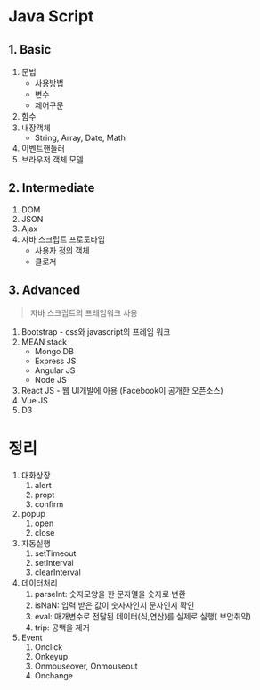 # Java Script

## 1. Basic

1. 문법
   - 사용방법
   - 변수
   - 제어구문
2. 함수
3. 내장객체
   - String, Array, Date, Math
4. 이벤트핸들러
5. 브라우저 객체 모델

## 2. Intermediate

1.  DOM
2. JSON
3. Ajax
4. 자바 스크립트 프로토타입
   - 사용자 정의 객체
   - 클로저

## 3. Advanced

> 자바 스크립트의 프레임워크 사용

1. Bootstrap - css와 javascript의 프레임 워크
2. MEAN stack
   - Mongo DB
   - Express JS
   - Angular JS
   - Node JS
3. React JS - 웹 UI개발에 아용 (Facebook이 공개한 오픈소스)
4. Vue JS
5. D3



# 정리

1. 대화상장
   1. alert
   2. propt
   3. confirm
2. popup
   1. open
   2. close
3. 자동실행
   1. setTimeout
   2. setInterval
   3. clearInterval
4. 데이터처리
   1. parseInt: 숫자모양을 한 문자열을 숫자로 변환
   2. isNaN: 입력 받은 값이 숫자자인지 문자인지 확인
   3. eval: 매개변수로 전달된 데이터(식,연산)를 실제로 실행( 보안취약)
   4. trip: 공백을 제거
5. Event
   1. Onclick
   2. Onkeyup
   3. Onmouseover, Onmouseout
   4. Onchange